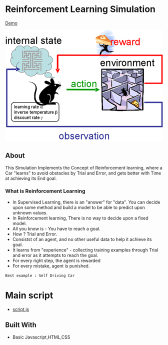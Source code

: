 # Reinforcement Learning Simulation

<a href="https://raj-rl-demo.netlify.app/" alt="Demo" target="_blank">Demo</a>

![Reinforcement](reinforcement.png)
## About

This Simulation Implements the Concept of Reinforcement learning, where a Car "learns" to avoid obstacles by Trial and Error, and gets better with Time at achieving its End goal.

### What is Reinforcement Learning

* In Supervised Learning, there is an "answer" for "data". You can decide upon some method and build a model to be able to predict upon unknown values.
* In Reinforcement learning, There is no way to decide upon a fixed model.
* All you know is - You have to reach a goal.
* How ? Trial and Error.
* Consistst of an agent, and no other useful data to help it achieve its goal.
* It learns from "experience" - collecting training examples through Trial and error as it attempts to reach the goal.
* For every right step, the agent is rewarded
* For every mistake, agent is punished.



```
Best example : Self Driving Car
```
# Main script
* [script.js](script.js)

## Built With

* Basic Javascript,HTML,CSS
